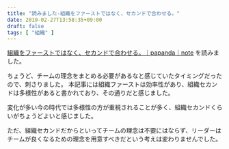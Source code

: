 ```yaml
---
title: "読みました-組織をファーストではなく、セカンドで合わせる。"
date: 2019-02-27T13:58:35+09:00
draft: false
tags: [ "組織" ]
---
```


[組織をファーストではなく、セカンドで合わせる。｜papanda｜note](https://note.mu/papanda0806/n/n12a22a6b1454) を読みました。

ちょうど、チームの理念をまとめる必要があるなと感じていたタイミングだったので、刺さりました。
本記事には組織ファーストは効率性があり、組織セカンドは多様性があると書かれており、その通りだと感じました。

変化が多い今の時代では多様性の方が重視されることが多く、組織セカンドくらいがちょうどよいと感じました。

ただ、組織セカンドだからといってチームの理念は不要にはならず、リーダーはチームが良くなるための理念を用意すべきだという考えは変わりませんでした。